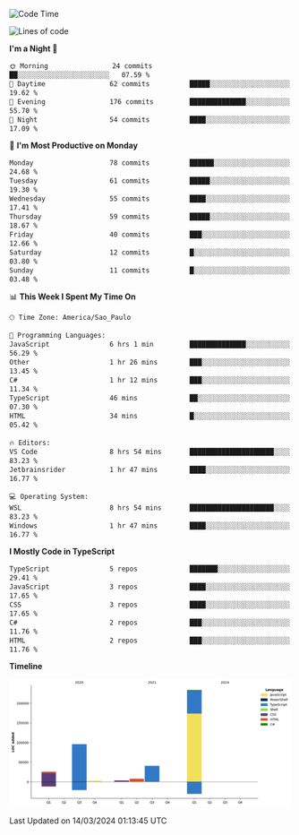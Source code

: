 <!--START_SECTION:waka-->
![Code Time](http://img.shields.io/badge/Code%20Time-2%2C350%20hrs%208%20mins-blue)

![Lines of code](https://img.shields.io/badge/From%20Hello%20World%20I%27ve%20Written-408.6%20thousand%20lines%20of%20code-blue)

**I'm a Night 🦉** 

```text
🌞 Morning                24 commits          ██░░░░░░░░░░░░░░░░░░░░░░░   07.59 % 
🌆 Daytime                62 commits          █████░░░░░░░░░░░░░░░░░░░░   19.62 % 
🌃 Evening                176 commits         ██████████████░░░░░░░░░░░   55.70 % 
🌙 Night                  54 commits          ████░░░░░░░░░░░░░░░░░░░░░   17.09 % 
```
📅 **I'm Most Productive on Monday** 

```text
Monday                   78 commits          ██████░░░░░░░░░░░░░░░░░░░   24.68 % 
Tuesday                  61 commits          █████░░░░░░░░░░░░░░░░░░░░   19.30 % 
Wednesday                55 commits          ████░░░░░░░░░░░░░░░░░░░░░   17.41 % 
Thursday                 59 commits          █████░░░░░░░░░░░░░░░░░░░░   18.67 % 
Friday                   40 commits          ███░░░░░░░░░░░░░░░░░░░░░░   12.66 % 
Saturday                 12 commits          █░░░░░░░░░░░░░░░░░░░░░░░░   03.80 % 
Sunday                   11 commits          █░░░░░░░░░░░░░░░░░░░░░░░░   03.48 % 
```


📊 **This Week I Spent My Time On** 

```text
🕑︎ Time Zone: America/Sao_Paulo

💬 Programming Languages: 
JavaScript               6 hrs 1 min         ██████████████░░░░░░░░░░░   56.29 % 
Other                    1 hr 26 mins        ███░░░░░░░░░░░░░░░░░░░░░░   13.45 % 
C#                       1 hr 12 mins        ███░░░░░░░░░░░░░░░░░░░░░░   11.34 % 
TypeScript               46 mins             ██░░░░░░░░░░░░░░░░░░░░░░░   07.30 % 
HTML                     34 mins             █░░░░░░░░░░░░░░░░░░░░░░░░   05.42 % 

🔥 Editors: 
VS Code                  8 hrs 54 mins       █████████████████████░░░░   83.23 % 
Jetbrainsrider           1 hr 47 mins        ████░░░░░░░░░░░░░░░░░░░░░   16.77 % 

💻 Operating System: 
WSL                      8 hrs 54 mins       █████████████████████░░░░   83.23 % 
Windows                  1 hr 47 mins        ████░░░░░░░░░░░░░░░░░░░░░   16.77 % 
```

**I Mostly Code in TypeScript** 

```text
TypeScript               5 repos             ███████░░░░░░░░░░░░░░░░░░   29.41 % 
JavaScript               3 repos             ████░░░░░░░░░░░░░░░░░░░░░   17.65 % 
CSS                      3 repos             ████░░░░░░░░░░░░░░░░░░░░░   17.65 % 
C#                       2 repos             ███░░░░░░░░░░░░░░░░░░░░░░   11.76 % 
HTML                     2 repos             ███░░░░░░░░░░░░░░░░░░░░░░   11.76 % 
```



**Timeline**

![Lines of Code chart](https://raw.githubusercontent.com/jonhoffmam/jonhoffmam/master/assets/bar_graph.png)


 Last Updated on 14/03/2024 01:13:45 UTC
<!--END_SECTION:waka-->

